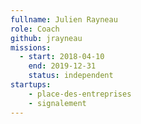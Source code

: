 ```yaml
---
fullname: Julien Rayneau
role: Coach
github: jrayneau
missions:
  - start: 2018-04-10
    end: 2019-12-31
    status: independent
startups:
    - place-des-entreprises
    - signalement
---
```

